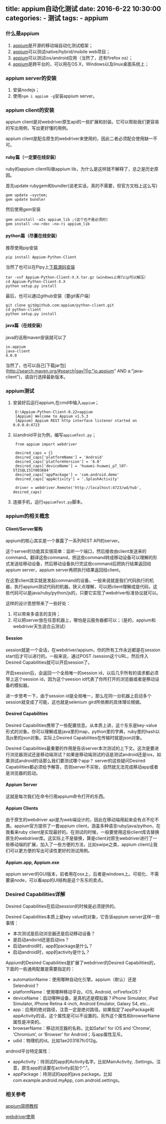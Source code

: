 
title: appium自动化测试
date: 2016-6-22 10:30:00
categories: 
    - 测试
tags: 
    - appium 
---

### 什么是appium

1. [appium][1]是开源的移动端自动化测试框架；
2. [appium][1]可以测试native/hybrid/mobile web项目；
3. [appium][1]可以测试ios/android应用（当然了，还有firefox os）；
4. [appium][1]是跨平台的，可以用在OS X，Windows以及linux桌面系统上；

<!-- more -->

### appium server的安装

1. 安装nodejs；
2. 使用`npm i appium -g`安装appium server。

### appium client的安装

appium client是对webdriver原生api的一些扩展和封装。它可以帮助我们更容易的写出用例，写出更好懂的用例。

appium client是配合原生的webdriver来使用的，因此二者必须配合使用缺一不可。


#### ruby篇（一定要在线安装）

ruby的appium client叫做appium lib，为什么是这样就不解释了，总之是历史原因。

首先update rubygem和bundler(说老实话，真的不需要，但官方文档上这么写)

    gem update –system;
    gem update bundler

然后使用gem安装

    gem uninstall -aIx appium_lib ;(这个也不是必须的)
    gem install –no-rdoc –no-ri appium_lib

#### python篇（尽量在线安装）

推荐使用pip安装

    pip install Appium-Python-Client

当然了也可以在Pipy上[下载源码安装](https://pypi.python.org/pypi/Appium-Python-Client)

    tar -xvf Appium-Python-Client-X.X.tar.gz（windows上用7zip可以解压）
    cd Appium-Python-Client-X.X
    python setup.py install

最后，也可以通过github安装（要git客户端）

    git clone git@github.com:appium/python-client.git
    cd python-client
    python setup.py install

#### java篇（在线安装）

java的话用maven安装就可以了

    io.appium
    java-client
    4.0.0

当然了，也可以自己[下载jar包](http://search.maven.org/#search|gav|1|g:"io.appium" AND a:"java-client")，请自行选择最新版本。

### appium测试

1. 安装好后运行appium,在cmd中输入`appium`；

        D:\Appium-Python-Client-0.22>appium
        [Appium] Welcome to Appium v1.5.3
        [Appium] Appium REST http interface listener started on 0.0.0.0:4723

2. 以android平台为例，编写`appiumTest.py`；

        from appium import webdriver

        desired_caps = {}
        desired_caps['platformName'] = 'Android'
        desired_caps['platformVersion'] = '6.0'
        desired_caps['deviceName'] = 'huawei-huawei_p7_l07-5T2SQL151Y003684'
        desired_caps['appPackage'] = 'com.android.demo'
        desired_caps['appActivity'] = '.SplashActivity'

        driver = webdriver.Remote('http://localhost:4723/wd/hub', desired_caps)

3. 连接手机，运行`appiumTest.py`脚本。

### appium的相关概念

#### Client/Server架构

appium的核心其实是一个暴露了一系列REST API的server。

这个server的功能其实很简单：监听一个端口，然后接收由client发送来的command。翻译这些command，把这些command转成移动设备可以理解的形式发送给移动设备，然后移动设备执行完这些command后把执行结果返回给appium server，appium server再把执行结果返回给client。

在这里client其实就是发起command的设备，一般来说就是我们代码执行的机器，执行appium测试代码的机器。狭义点理解，可以把client理解成是代码，这些代码可以是java/ruby/python/js的，只要它实现了webdriver标准协议就可以。

这样的设计思想带来了一些好处：

1. 可以带来多语言的支持；
2. 可以把server放在任意机器上，哪怕是云服务器都可以；（是的，appium和webdriver天生适合云测试）

#### Session

session就是一个会话，在webdriver/appium，你的所有工作永远都是在session start后才可以进行的。一般来说，通过POST /session这个URL，然后传入Desired Capabilities就可以开启session了。

开启session后，会返回一个全局唯一的session id，以后几乎所有的请求都必须带上这个session id，因为这个seesion id代表了你所打开的浏览器或者是移动设备的模拟器。

进一步思考一下，由于session id是全局唯一，那么在同一台机器上启动多个session就变成了可能，这也就是selenium gird所依赖的具体理论根据。

#### Desired Capabilities

Desired Capabilities携带了一些配置信息。从本质上讲，这个东东是key-value形式的对象。你可以理解成是java里的map，python里的字典，ruby里的hash以及js里的json对象。实际上Desired Capabilities在传输时就是json对象。

Desired Capabilities最重要的作用是告诉server本次测试的上下文。这次是要进行浏览器测试还是移动端测试？如果是移动端测试的话是测试android还是ios，如果测试android的话那么我们要测试哪个app？ server的这些疑问Desired Capabilities都必须给予解答，否则server不买账，自然就无法完成移动app或者是浏览器的启动。

#### Appium Server

这就是每次我们在命令行用appium命令打开的东西。

#### Appium Clients

由于原生的webdriver api是为web端设计的，因此在移动端用起来会有点不伦不类。appium官方提供了一套appium client，涵盖多种语言ruby/java/python，在我看来ruby client是实现最好的。在测试的时候，一般要使用这些client库去替换原生的webdriver库。这实际上不是替换，算是client对原生webdriver进行了一些移动端的扩展，加入了一些方便的方法，比如swipe之类，appium client让我们可以更方便的写出可读性更好的测试用例。

#### Appium.app, Appium.exe

appium server的GUI版本，前者用在osx上，后者是windows上。可视化、不需要装node，可以看app的UI结构是这个东东的卖点。

### Desired Capabilities详解

Desired Capabilities在启动session的时候是必须提供的。

Desired Capabilities本质上是key value的对象，它告诉appium server这样一些事情：

* 本次测试是启动浏览器还是启动移动设备？
* 是启动andorid还是启动ios？
* 启动android时，app的package是什么？
* 启动android时，app的activity是什么？

Appium的Desired Capabilities是扩展了webdriver的Desired Capabilities的，下面的一些通用配置是需要指定的：

* automationName：使用哪种自动化引擎。appium（默认）还是Selendroid？
* platformName：使用哪种移动平台。iOS, Android, orFirefoxOS？
* deviceName：启动哪种设备，是真机还是模拟器？iPhone Simulator, iPad Simulator, iPhone Retina 4-inch, Android Emulator, Galaxy S4, etc…
* app：应用的绝对路径，注意一定是绝对路径。如果指定了appPackage和appActivity的话，这个属性是可以不设置的。另外这个属性和browserName属性是冲突的。
* browserName：移动浏览器的名称。比如Safari’ for iOS and ‘Chrome’, ‘Chromium’, or ‘Browser’ for Android；与app属性互斥。
* udid：物理机的id。比如1ae203187fc012g。

android平台特定属性：

* appActivity：待测试的app的Activity名字。比如MainActivity, .Settings。注意，原生app的话要在activity前加个”.”。
* appPackage：待测试的app的java package。比如com.example.android.myApp, com.android.settings。

### 相关参考

[appium简明教程](http://www.yangyanxing.com/article/1266.html)

[webdriver使用](https://github.com/DarklyCoder/webdriver_guide)

[1]: http://appium.io/     "appium"
